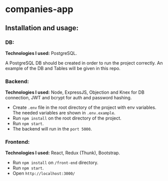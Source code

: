 # companies-app

## Installation and usage:

### DB:

**Technologies I used:** PostgreSQL.

A PostgreSQL DB should be created in order to run the project correctly. An example of the DB and Tables will be given in this repo.

### Backend:

**Technologies I used:** Node, ExpressJS, Objection and Knex for DB connection, JWT and bcrypt for auth and password hashing.

- Create `.env` file in the root directory of the project with env variables. The needed variables are shown in `.env.example`.
- Run `npm install` on the root directory of the project.
- Run `npm start`.
- The backend will run in the `port 5000`.


### Frontend:

**Technologies I used:** React, Redux (Thunk), Bootstrap.

- Run `npm install` on `/front-end` directory.
- Run `npm start`.
- Open `http://localhost:3000/`

